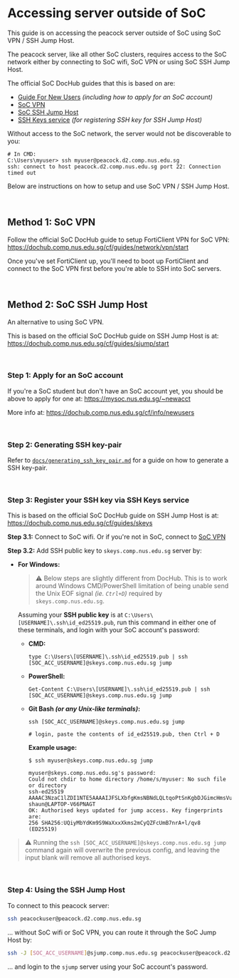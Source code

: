 # Accessing server outside of SoC

This guide is on accessing the peacock server outside of SoC using SoC VPN / SSH Jump Host.

The peacock server, like all other SoC clusters, requires access to the SoC network either by connecting to SoC wifi, SoC VPN or using SoC SSH Jump Host.

The official SoC DocHub guides that this is based on are:

-   [Guide For New Users](https://dochub.comp.nus.edu.sg/cf/info/newusers) _(including how to apply for an SoC account)_
-   [SoC VPN](https://dochub.comp.nus.edu.sg/cf/guides/network/vpn/start)
-   [SoC SSH Jump Host](https://dochub.comp.nus.edu.sg/cf/guides/sjump/start)
-   [SSH Keys service](https://dochub.comp.nus.edu.sg/cf/guides/skeys) _(for registering SSH key for SSH Jump Host)_

Without access to the SoC network, the server would not be discoverable to you:

```
# In CMD:
C:\Users\myuser> ssh myuser@peacock.d2.comp.nus.edu.sg
ssh: connect to host peacock.d2.comp.nus.edu.sg port 22: Connection timed out
```

Below are instructions on how to setup and use SoC VPN / SSH Jump Host.

<br>

## Method 1: SoC VPN

Follow the official SoC DocHub guide to setup FortiClient VPN for SoC VPN: https://dochub.comp.nus.edu.sg/cf/guides/network/vpn/start

Once you've set FortiClient up, you'll need to boot up FortiClient and connect to the SoC VPN first before you're able to SSH into SoC servers.

<br>

## Method 2: SoC SSH Jump Host

An alternative to using SoC VPN.

This is based on the official SoC DocHub guide on SSH Jump Host is at: https://dochub.comp.nus.edu.sg/cf/guides/sjump/start

<br>

### Step 1: Apply for an SoC account

If you're a SoC student but don't have an SoC account yet, you should be above to apply for one at: https://mysoc.nus.edu.sg/~newacct

More info at: https://dochub.comp.nus.edu.sg/cf/info/newusers

<br>

### Step 2: Generating SSH key-pair

Refer to [`docs/generating_ssh_key_pair.md`](docs/generating_ssh_key_pair.md) for a guide on how to generate a SSH key-pair.

<br>

### Step 3: Register your SSH key via SSH Keys service

This is based on the official SoC DocHub guide on SSH Jump Host is at: https://dochub.comp.nus.edu.sg/cf/guides/skeys

**Step 3.1:** Connect to SoC wifi. Or if you're not in SoC, connect to [SoC VPN](#soc-vpn)

**Step 3.2:** Add SSH public key to `skeys.comp.nus.edu.sg` server by:

-   **For Windows:**

    > ⚠️ Below steps are slightly different from DocHub. This is to work around Windows CMD/PowerShell limitation of being unable send the Unix EOF signal _(ie. `Ctrl+D`)_ required by `skeys.comp.nus.edu.sg`.

    Assuming your **SSH public key** is at `C:\Users\[USERNAME]\.ssh\id_ed25519.pub`, run this command in either one of these terminals, and login with your SoC account's password:

    -   **CMD:**

        ```
        type C:\Users\[USERNAME]\.ssh\id_ed25519.pub | ssh [SOC_ACC_USERNAME]@skeys.comp.nus.edu.sg jump
        ```

    -   **PowerShell:**

        ```
        Get-Content C:\Users\[USERNAME]\.ssh\id_ed25519.pub | ssh [SOC_ACC_USERNAME]@skeys.comp.nus.edu.sg jump
        ```

    -   **Git Bash _(or any Unix-like terminals)_:**

        ```
        ssh [SOC_ACC_USERNAME]@skeys.comp.nus.edu.sg jump

        # login, paste the contents of id_ed25519.pub, then Ctrl + D
        ```

        **Example usage:**

        ```
        $ ssh myuser@skeys.comp.nus.edu.sg jump

        myuser@skeys.comp.nus.edu.sg's password:
        Could not chdir to home directory /home/s/myuser: No such file or directory
        ssh-ed25519 AAAAC3NzaC1lZDI1NTE5AAAAIJFSLXbfgKmsNBNdLQLtqoPtSnKgbDJGimcHmsVu4vP5 shaun@LAPTOP-V66PNAGT
        OK: Authorised keys updated for jump access. Key fingerprints are:
        256 SHA256:UQiyMbYdKm9S9WaXxxXkms2mCyQZFcUmB7nrA+l/qv8 (ED25519)
        ```

> ⚠️ Running the `ssh [SOC_ACC_USERNAME]@skeys.comp.nus.edu.sg jump` command again will overwrite the previous config, and leaving the input blank will remove all authorised keys.

<br>

### Step 4: Using the SSH Jump Host

To connect to this peacock server:

```bash
ssh peacockuser@peacock.d2.comp.nus.edu.sg
```

... without SoC wifi or SoC VPN, you can route it through the SoC Jump Host by:

```bash
ssh -J [SOC_ACC_USERNAME]@sjump.comp.nus.edu.sg peacockuser@peacock.d2.comp.nus.edu.sg
```

... and login to the `sjump` server using your SoC account's password.
